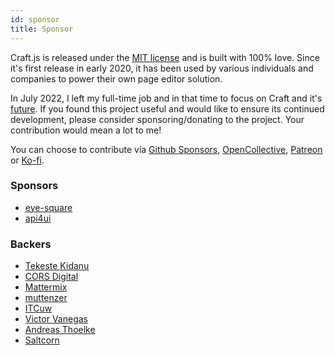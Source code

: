 ```yaml
---
id: sponsor
title: Sponsor
---
```


Craft.js is released under the [MIT license](https://github.com/prevwong/craft.js/blob/master/LICENSE) and is built with 100% love. Since it's first release in early 2020, it has been used by various individuals and companies to power their own page editor solution. 

In July 2022, I left my full-time job and in that time to focus on Craft and it's [future](https://github.com/prevwong/craft.js/issues/507). If you found this project useful and would like to ensure its continued development, please consider sponsoring/donating to the project. Your contribution would mean a lot to me!

You can choose to contribute via [Github Sponsors](https://github.com/sponsors/prevwong), [OpenCollective](https://opencollective.com/craftjs), [Patreon](https://patreon.com/imprev) or [Ko-fi](https://ko-fi.com/prevwong).


### Sponsors
- [eye-square](https://github.com/eye-square)
- [api4ui](https://github.com/api4ui)

### Backers
- [Tekeste Kidanu](https://opencollective.com/guest-1703f486)
- [CORS Digital](https://opencollective.com/cors-digital)
- [Mattermix](https://opencollective.com/mattermix)
- [muttenzer](https://github.com/muttenzer)
- [ITCuw](https://github.com/ITCuw)
- [Victor Vanegas](https://github.com/vicvans20)
- [Andreas Thoelke](https://github.com/andreasthoelke)
- [Saltcorn](https://github.com/saltcorn)
